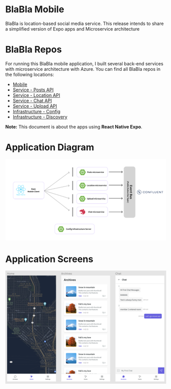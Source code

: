 # BlaBla Mobile

BlaBla is location-based social media service. This release intends to share a simplified version of Expo apps and Microservice architecture

# BlaBla Repos

For running this BlaBla mobile application, I built several back-end services with microservice architecture with Azure. You
can find all BlaBla repos in the following locations:

- [Mobile](https://github.com/JaeWangL/blabla-mobile)
- [Service - Posts API](https://github.com/JaeWangL/blabla-api-posts)
- [Service - Location API](https://github.com/JaeWangL/blabla-api-location)
- [Service - Chat API](https://github.com/JaeWangL/blabla-api-chat)
- [Service - Upload API](https://github.com/JaeWangL/blabla-api-upload)
- [Infrastructure - Config](https://github.com/JaeWangL/blabla-infra-config)
- [Infrastructure - Discovery](https://github.com/JaeWangL/blabla-infra-discovery)

**Note:** This document is about the apps using **React Native Expo**.

# Application Diagram

<p align="center">
<img src="Documents/Images/Diagram.png"/>
</p>

# Application Screens

<p align="center">
<img src="Documents/Images/Screens.png"/>
</p>

